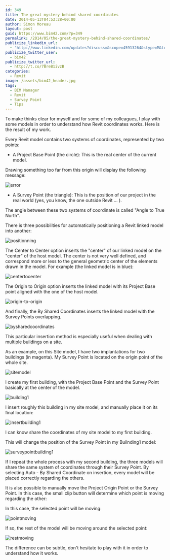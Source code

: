 ```yaml
---
id: 349
title: The great mystery behind shared coordinates
date: 2014-05-13T04:53:28+00:00
author: Simon Moreau
layout: post
guid: https://www.bim42.com/?p=349
permalink: /2014/05/the-great-mystery-behind-shared-coordinates/
publicize_linkedin_url:
  - 'http://www.linkedin.com/updates?discuss=&scope=45913264&stype=M&topic=5871844462954586112&type=U&a=xL68'
publicize_twitter_user:
  - bim42
publicize_twitter_url:
  - http://t.co/7BreB1ivzB
categories:
  - Revit
image: /assets/bim42_header.jpg
tags:
  - BIM Manager
  - Revit
  - Survey Point
  - Tips
---
```

To make thinks clear for myself and for some of my colleagues, I play with some models in order to understand how Revit coordinates works. Here is the result of my work.

Every Revit model contains two systems of coordinates, represented by two points:

* A Project Base Point (the circle): This is the real center of the current model.

Drawing something too far from this origin will display the following message:

![error](/assets/2014/05/error.png)

* A Survey Point (the triangle): This is the position of our project in the real world (yes, you know, the one outside Revit ... ).

The angle between these two systems of coordinate is called "Angle to True North".

There is three possibilities for automatically positioning a Revit linked model into another:

![positionning](/assets/2014/05/positionning.png)

The Center to Center option inserts the "center" of our linked model on the "center" of the host model. The center is not very well defined, and correspond more or less to the general geometric center of the elements drawn in the model. For example (the linked model is in blue):

![centertocenter](/assets/2014/05/centertocenter.png)

The Origin to Origin option inserts the linked model with its Project Base point aligned with the one of the host model.

![origin-to-origin](/assets/2014/05/origin-to-origin.png)

And finally, the By Shared Coordinates inserts the linked model with the Survey Points overlapping.

![bysharedcoordinates](/assets/2014/05/bysharedcoordinates.png)

This particular insertion method is especially useful when dealing with multiple buildings on a site.

As an example, on this Site model, I have two implantations for two buildings (in magenta). My Survey Point is located on the origin point of the whole site.

![sitemodel](/assets/2014/05/sitemodel.png)

I create my first building, with the Project Base Point and the Survey Point basically at the center of the model.

![building1](/assets/2014/05/building1.png)

I insert roughly this building in my site model, and manually place it on its final location:

![insertbuilding1](/assets/2014/05/insertbuilding1.png)

I can know share the coordinates of my site model to my first building.

This will change the position of the Survey Point in my Builnding1 model:

![surveypointbuilding1](/assets/2014/05/surveypointbuilding1.png)

If I repeat the whole process with my second building, the three models will share the same system of coordinates through their Survey Point. By selecting Auto - By Shared Coordinate on insertion, every model will be placed correctly regarding the others.

It is also possible to manually move the Project Origin Point or the Survey Point. In this case, the small clip button will determine which point is moving regarding the other:

In this case, the selected point will be moving:

![pointmoving](/assets/2014/05/pointmoving.png)

If so, the rest of the model will be moving around the selected point:

![restmoving](/assets/2014/05/restmoving.png)

The difference can be subtle, don't hesitate to play with it in order to understand how it works.